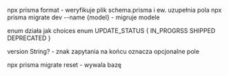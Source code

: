 npx prisma format - weryfikuje plik schema.prisma i ew. uzupełnia pola
npx prisma migrate dev --name {model} - migruje modele

enum działa jak choices
enum UPDATE_STATUS {
IN_PROGRSS
SHIPPED
DEPRECATED
}

version String? - znak zapytania na końcu oznacza opcjonalne pole

npx prisma migrate reset - wywala bazę